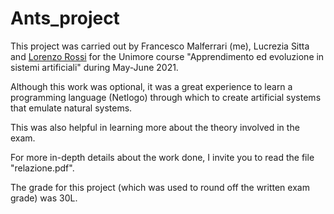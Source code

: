 # Ants_project
This project was carried out by Francesco Malferrari (me), Lucrezia Sitta and [Lorenzo Rossi](https://github.com/SnowyCoder) for the Unimore course "Apprendimento ed evoluzione in sistemi artificiali" during May-June 2021.

Although this work was optional, it was a great experience to learn a programming language (Netlogo) through which to create artificial systems that emulate natural systems.

This was also helpful in learning more about the theory involved in the exam.

For more in-depth details about the work done, I invite you to read the file "relazione.pdf".

The grade for this project (which was used to round off the written exam grade) was 30L.
